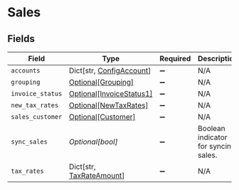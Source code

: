 # Sales


## Fields

| Field                                                             | Type                                                              | Required                                                          | Description                                                       |
| ----------------------------------------------------------------- | ----------------------------------------------------------------- | ----------------------------------------------------------------- | ----------------------------------------------------------------- |
| `accounts`                                                        | Dict[str, [ConfigAccount](../../models/shared/configaccount.md)]  | :heavy_minus_sign:                                                | N/A                                                               |
| `grouping`                                                        | [Optional[Grouping]](../../models/shared/grouping.md)             | :heavy_minus_sign:                                                | N/A                                                               |
| `invoice_status`                                                  | [Optional[InvoiceStatus1]](../../models/shared/invoicestatus1.md) | :heavy_minus_sign:                                                | N/A                                                               |
| `new_tax_rates`                                                   | [Optional[NewTaxRates]](../../models/shared/newtaxrates.md)       | :heavy_minus_sign:                                                | N/A                                                               |
| `sales_customer`                                                  | [Optional[Customer]](../../models/shared/customer.md)             | :heavy_minus_sign:                                                | N/A                                                               |
| `sync_sales`                                                      | *Optional[bool]*                                                  | :heavy_minus_sign:                                                | Boolean indicator for syncing sales.                              |
| `tax_rates`                                                       | Dict[str, [TaxRateAmount](../../models/shared/taxrateamount.md)]  | :heavy_minus_sign:                                                | N/A                                                               |